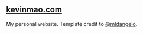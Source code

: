 ## [kevinmao.com](http://kevinmao.com)

My personal website. Template credit to [@mldangelo](https://github.com/mldangelo).
